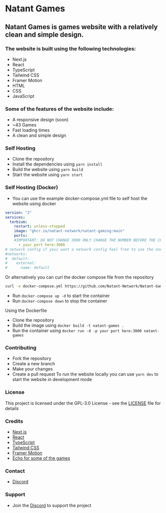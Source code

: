 # Natant Games

## Natant Games is games website with a relatively clean and simple design.

### The website is built using the following technologies:
- Next.js
- React
- TypeScript
- Tailwind CSS
- Framer Motion
- HTML
- CSS
- JavaScript

### Some of the features of the website include:
- A responsive design (soon)
-  ~43 Games
- Fast loading times
- A clean and simple design

### Self Hosting
- Clone the repository
- Install the dependencies using `yarn install`
- Build the website using `yarn build`
- Start the website using `yarn start`

### Self Hosting (Docker)
- You can use the example docker-compose.yml file to self host the website using docker
```yml
version: "2"
services:
  terbium:
    restart: unless-stopped
    image: "ghcr.io/natant-network/natant-gaming:main"
    ports:
    #IMPORTANT: DO NOT CHANGE 3000 ONLY CHANGE THE NUMBER BEFORE THE COLON
      - your port here:3000
# network config if youi want a network config feel free to use the one below and change the name to your liking. YOU MUST RUN docker network create <your name> BEFORE RUNNING THE CONTAINER
#networks:
#  default:
#    external:
#      name: default
```
Or alternatively you can curl the docker compose file from the repository
```bash
curl -o docker-compose.yml https://github.com/Natant-Network/Natant-Games/raw/main/docker-compose.yml
```
- Run `docker-compose up -d` to start the container
- Run `docker-compose down` to stop the container

Using the Dockerfile
- Clone the repository
- Build the image using `docker build -t natant-games .`
- Run the container using `docker run -d -p your port here:3000 natant-games`

### Contributing
- Fork the repository
- Create a new branch
- Make your changes
- Create a pull request
To run the website locally you can use `yarn dev` to start the website in development mode

### License

This project is licensed under the GPL-3.0 License - see the [LICENSE](LICENSE) file for details

### Credits
- [Next.js](https://nextjs.org/)
- [React](https://reactjs.org/)
- [TypeScript](https://www.typescriptlang.org/)
- [Tailwind CSS](https://tailwindcss.com/)
- [Framer Motion](https://www.framer.com/motion/)
- [Echo for some of the games](https://3kh0.github.io)

### Contact
- [Discord](https://dsc.gg/natantnetwork)

### Support
- Join the [Discord](https://dsc.gg/natantnetwork) to support the project
